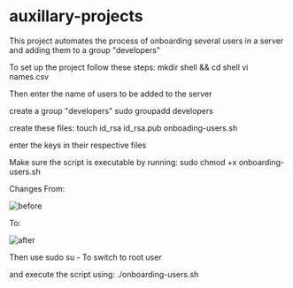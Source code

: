 # auxillary-projects

This project automates the process of onboarding several users in a server and adding them to a group "developers"

To set up the project follow these steps:
  mkdir shell && cd shell
vi names.csv

Then enter the name of users to be added to the server

create a group "developers"
  sudo groupadd developers
  
create these files:
  touch id_rsa id_rsa.pub onboading-users.sh
  
enter the keys in their respective files

Make sure the script is executable by running:
  sudo chmod +x onboarding-users.sh
  
  Changes From:
  
 ![before](https://user-images.githubusercontent.com/64135078/196560868-c5625dd7-e493-43fc-afce-ad78a9bdfae8.png)
  
  To:
  
![after](https://user-images.githubusercontent.com/64135078/196561092-51f7c486-12cb-4093-94b8-dcac4e876ace.png)

Then use 
  sudo su - To switch to root user
 
 and execute the script using:
  ./onboarding-users.sh
 
